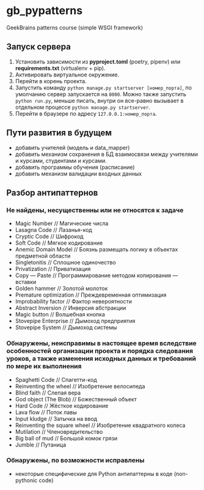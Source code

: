 # gb_pypatterns

GeekBrains patterns course (simple WSGI framework)

## Запуск сервера

1. Установить зависимости из **pyproject.toml** (poetry, pipenv) или **requirements.txt** (virtualenv + pip).
2. Активировать виртуальное окружение.
3. Перейти в корень проекта.
4. Запустить команду ``python manage.py startserver [номер_порта]``, по умолчанию сервер запускается на ``8000``. Можно также запустить ``python run.py``, меньше писать, внутри он все-равно вызывает в отдельном процессе ``python manage.py startserver``.
5. Перейти в браузере по адресу ``127.0.0.1:номер_порта``.

## Пути развития в будущем

- добавить учителей (модель и data_mapper)
- добавить механизм сохранения в БД взаимосвязи между учителями и курсами, студентами и курсами.
- добавить программы обучения (расписание)
- добавить механизм валидации входных данных

## Разбор антипаттернов

### Не найдены, несущественны или не относятся к задаче

- Magic Number // Магические числа
- Lasagna Code // Лазанья-код
- Cryptic Code // Шифрокод
- Soft Code // Мягкое кодирование
- Anemic Domain Model // Боязнь размещать логику в объектах предметной области
- Singletonitis // Сплошное одиночество
- Privatization // Приватизация
- Copy — Paste // Программирование методом копирования — вставки
- Golden hammer // Золотой молоток
- Premature optimization // Преждевременная оптимизация
- Improbability factor  // Фактор невероятности
- Abstract Inversion // Инверсия абстракции
- Magic button // Волшебная кнопка
- Stovepipe Enterprise // Дымоход предприятия
- Stovepipe System // Дымоход системы

### Обнаружены, неисправимы в настоящее время вследствие особенностей организации проекта и порядка следования уроков, а также изменения исходных данных и требований по мере их выполнения

- Spaghetti Code // Спагетти-код
- Reinventing the wheel // Изобретение велосипеда
- Blind faith // Слепая вера
- God object (The Blob) // Божественный объект
- Hard Code // Жёсткое кодирование
- Lava flow // Поток лавы
- Input kludge // Затычка на ввод
- Reinventing the square wheel // Изобретение квадратного колеса
- Mutilation // Членовредительство
- Big ball of mud // Большой комок грязи
- Jumble // Путаница

### Обнаружены, по возможности исправлены

- некоторые специфические для Python антипаттерны в коде (non-pythonic code)
